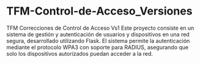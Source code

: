 # TFM-Control-de-Acceso_Versiones
TFM Correcciones de Control de Acceso Vs1
Este proyecto consiste en un sistema de gestión y autenticación de usuarios y dispositivos en una red segura, desarrollado utilizando Flask. El sistema permite la autenticación mediante el protocolo WPA3 con soporte para RADIUS, asegurando que solo los dispositivos autorizados puedan acceder a la red.

